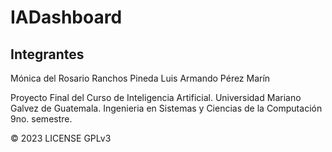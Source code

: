 # IADashboard

## Integrantes
Mónica del Rosario Ranchos Pineda
Luis Armando Pérez Marín

Proyecto Final del Curso de Inteligencia Artificial.
Universidad Mariano Galvez de Guatemala.
Ingenieria en Sistemas y Ciencias de la Computación 9no. semestre.

&copy; 2023
LICENSE GPLv3
